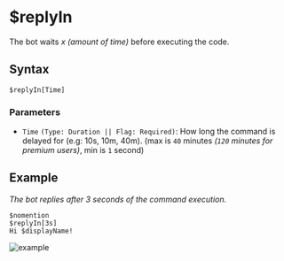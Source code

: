 # $replyIn
The bot waits *x (amount of time)* before executing the code.

## Syntax
```
$replyIn[Time]
```

### Parameters
- `Time` `(Type: Duration || Flag: Required)`: How long the command is delayed for (e.g: 10s, 10m, 40m). (max is `40` minutes *(`120` minutes for premium users)*, min is `1` second)

## Example
*The bot replies after 3 seconds of the command execution.*
```
$nomention
$replyIn[3s]
Hi $displayName!
```
![example](https://user-images.githubusercontent.com/111157596/234020126-ae36612d-11ae-4f36-80bd-69f771643603.gif)

